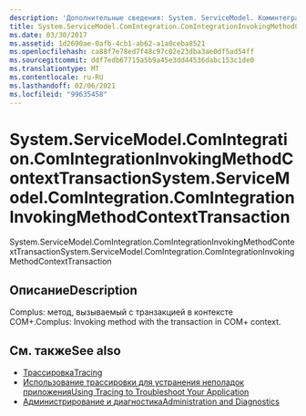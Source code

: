 ```yaml
---
description: 'Дополнительные сведения: System. ServiceModel. Коминтегратион. Коминтегратионинвокингмесодконтексттрансактион'
title: System.ServiceModel.ComIntegration.ComIntegrationInvokingMethodContextTransaction
ms.date: 03/30/2017
ms.assetid: 1d2690ae-0afb-4cb1-ab62-a1a0ceba8521
ms.openlocfilehash: ca88f7e78ed7f48c97c02e23dba3ae0df5ad54ff
ms.sourcegitcommit: ddf7edb67715a5b9a45e3dd44536dabc153c1de0
ms.translationtype: MT
ms.contentlocale: ru-RU
ms.lasthandoff: 02/06/2021
ms.locfileid: "99635458"
---
```

# <a name="systemservicemodelcomintegrationcomintegrationinvokingmethodcontexttransaction"></a><span data-ttu-id="64502-103">System.ServiceModel.ComIntegration.ComIntegrationInvokingMethodContextTransaction</span><span class="sxs-lookup"><span data-stu-id="64502-103">System.ServiceModel.ComIntegration.ComIntegrationInvokingMethodContextTransaction</span></span>

<span data-ttu-id="64502-104">System.ServiceModel.ComIntegration.ComIntegrationInvokingMethodContextTransaction</span><span class="sxs-lookup"><span data-stu-id="64502-104">System.ServiceModel.ComIntegration.ComIntegrationInvokingMethodContextTransaction</span></span>  
  
## <a name="description"></a><span data-ttu-id="64502-105">Описание</span><span class="sxs-lookup"><span data-stu-id="64502-105">Description</span></span>  

 <span data-ttu-id="64502-106">Complus: метод, вызываемый с транзакцией в контексте COM+.</span><span class="sxs-lookup"><span data-stu-id="64502-106">Complus: Invoking method with the transaction in COM+ context.</span></span>  
  
## <a name="see-also"></a><span data-ttu-id="64502-107">См. также</span><span class="sxs-lookup"><span data-stu-id="64502-107">See also</span></span>

- [<span data-ttu-id="64502-108">Трассировка</span><span class="sxs-lookup"><span data-stu-id="64502-108">Tracing</span></span>](index.md)
- [<span data-ttu-id="64502-109">Использование трассировки для устранения неполадок приложения</span><span class="sxs-lookup"><span data-stu-id="64502-109">Using Tracing to Troubleshoot Your Application</span></span>](using-tracing-to-troubleshoot-your-application.md)
- [<span data-ttu-id="64502-110">Администрирование и диагностика</span><span class="sxs-lookup"><span data-stu-id="64502-110">Administration and Diagnostics</span></span>](../index.md)
